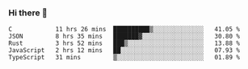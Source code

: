 ### Hi there 👋

<!--
**WShiBin/WShiBin** is a ✨ _special_ ✨ repository because its `README.md` (this file) appears on your GitHub profile.

Here are some ideas to get you started:

- 🔭 I’m currently working on ...
- 🌱 I’m currently learning ...
- 👯 I’m looking to collaborate on ...
- 🤔 I’m looking for help with ...
- 💬 Ask me about ...
- 📫 How to reach me: ...
- 😄 Pronouns: ...
- ⚡ Fun fact: ...
-->

<!--START_SECTION:waka-->
```text
C            11 hrs 26 mins  ██████████▒░░░░░░░░░░░░░░   41.05 % 
JSON         8 hrs 35 mins   ███████▓░░░░░░░░░░░░░░░░░   30.80 % 
Rust         3 hrs 52 mins   ███▒░░░░░░░░░░░░░░░░░░░░░   13.88 % 
JavaScript   2 hrs 12 mins   ██░░░░░░░░░░░░░░░░░░░░░░░   07.93 % 
TypeScript   31 mins         ▒░░░░░░░░░░░░░░░░░░░░░░░░   01.89 % 
```
<!--END_SECTION:waka-->
